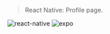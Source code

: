 > React Native: Profile page.

![react-native] ![expo]

[expo]: https://img.shields.io/badge/Expo-323330?style=for-the-badge&logo=expo&logoColor=white
[react-native]: https://img.shields.io/badge/React_Native-323330?style=for-the-badge&logo=react&logoColor=white
